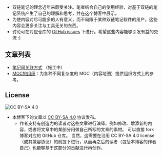 * 双链笔记的理念近年来颇受关注。笔者结合自己的使用经验，对基于双链的笔记系统产生了自己的理解和思考，并在这个博客中展示。
* 为使内容对尽可能多的人有意义，而不局限于某种双链笔记软件的用户，这些内容会更多关注与工具无关的东西。
* 讨论可在对应仓库的 [GitHub issues](https://github.com/functoreality/blog-pkm/issues) 下进行。希望这些内容能够引发有益的交流 :)

## 文章列表
* [笔记间关联方式](contents/笔记间关联方式/) （施工中）
* [MOC的组织](contents/MOC的组织/)：为各种不同复杂度的 MOC（内容地图）提供组织方式上的参考。

## License
![CC BY-SA 4.0](https://mirrors.creativecommons.org/presskit/buttons/88x31/png/by-sa.png)

* 本博客下的文章以 [CC BY-SA 4.0](https://creativecommons.org/licenses/by-sa/4.0/deed.zh) 协议发布。
	* 作者支持有创造力的读者对这些文章进行演绎，例如修改、增添新的内容，或者将文章中的某部分用做自己所写的文章的素材。
		可以直接 fork 博客对应的 GitHub 仓库。
		当然，这需要在沿用 CC BY-SA 4.0 license（或其兼容协议）的前提下进行，从而再之后的读者（包括本博客的作者自己）也能够基于这部分的贡献进行再创作。

